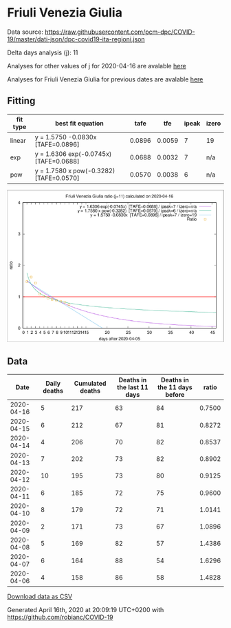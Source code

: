 # Friuli Venezia Giulia

Data source: https://raw.githubusercontent.com/pcm-dpc/COVID-19/master/dati-json/dpc-covid19-ita-regioni.json

Delta days analysis (j): 11

Analyses for other values of j for 2020-04-16 are avalable [here](../2020-04-16/README.md)

Analyses for Friuli Venezia Giulia for previous dates are avalable [here](../README.md)

## Fitting 
|fit type|best fit equation|tafe|tfe|ipeak|izero|
|-------|-----|--------|------|---|---|
|linear|y = 1.5750 -0.0830x  [TAFE=0.0896]|0.0896|0.0059|7|19|
|exp|y = 1.6306 exp(-0.0745x)  [TAFE=0.0688]|0.0688|0.0032|7|n/a|
|pow|y = 1.7580 x pow(-0.3282)  [TAFE=0.0570]|0.0570|0.0038|6|n/a|

![Plot](COVID-19_friuli_venezia_giulia_j11_2020-04-16.png)

## Data
|Date|Daily deaths|Cumulated deaths|Deaths in the last 11 days|Deaths in the 11 days before|ratio|
|----|----------|-----------|-------|--------------------|-----|
|2020-04-16|5|217|63|84|0.7500|
|2020-04-15|6|212|67|81|0.8272|
|2020-04-14|4|206|70|82|0.8537|
|2020-04-13|7|202|73|82|0.8902|
|2020-04-12|10|195|73|80|0.9125|
|2020-04-11|6|185|72|75|0.9600|
|2020-04-10|8|179|72|71|1.0141|
|2020-04-09|2|171|73|67|1.0896|
|2020-04-08|5|169|82|57|1.4386|
|2020-04-07|6|164|88|54|1.6296|
|2020-04-06|4|158|86|58|1.4828|

[Download data as CSV](COVID-19_friuli_venezia_giulia_j11_2020-04-16.csv)

Generated April 16th, 2020 at 20:09:19 UTC+0200 with https://github.com/robianc/COVID-19
